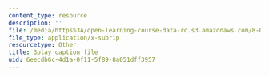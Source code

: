 ```yaml
---
content_type: resource
description: ''
file: /media/https%3A/open-learning-course-data-rc.s3.amazonaws.com/8-04-quantum-physics-i-spring-2016/6eecdb6c4d1a0f115f898a051dff3957_sWmY5KME7oo.srt
file_type: application/x-subrip
resourcetype: Other
title: 3play caption file
uid: 6eecdb6c-4d1a-0f11-5f89-8a051dff3957
---
```

